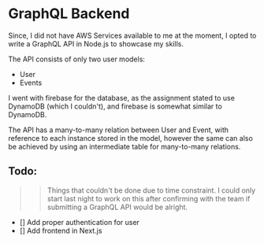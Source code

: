 # GraphQL Backend

Since, I did not have AWS Services available to me at the moment, I opted to write a GraphQL API in Node.js to showcase my skills.

The API consists of only two user models:

- User
- Events

I went with firebase for the database, as the assignment stated to use DynamoDB (which I couldn't), and firebase is somewhat similar to DynamoDB.

The API has a many-to-many relation between User and Event, with reference to each instance stored in the model, however the same can also be achieved by using an intermediate table for many-to-many relations.

## Todo:

> > Things that couldn't be done due to time constraint. I could only start last night to work on this after confirming with the team if submitting a GraphQL API would be alright.

- [] Add proper authentication for user
- [] Add frontend in Next.js
